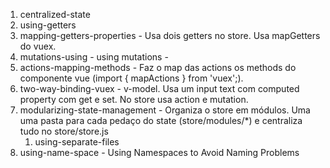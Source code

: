 1. centralized-state
1. using-getters
1. mapping-getters-properties - Usa dois getters no store. Usa mapGetters do vuex.
1. mutations-using - using mutations -
1. actions-mapping-methods - Faz o map das actions os methods do componente vue (import { mapActions } from 'vuex';).
1. two-way-binding-vuex - v-model. Usa um input text com computed property com get e set. No store usa action e mutation.
1. modularizing-state-management - Organiza o store em módulos. Uma uma pasta para cada pedaço do state (store/modules/*) e centraliza tudo no store/store.js
      1. using-separate-files
1. using-name-space - Using Namespaces to Avoid Naming Problems
